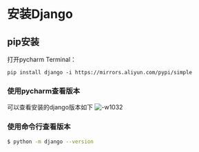 # 安装Django

## pip安装

打开pycharm Terminal：

```text
pip install django -i https://mirrors.aliyun.com/pypi/simple
```

### 使用pycharm查看版本

可以查看安装的django版本如下 ![-w1032](http://ossp.pengjunjie.com/mweb/15579725621977.jpg)

### 使用命令行查看版本

```bash
$ python -m django --version
```

